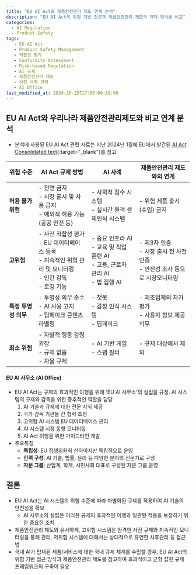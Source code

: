 ```yaml
---
title: "EU AI Act와 제품안전관리 제도 연계 분석"
description: "EU AI Act의 위험 기반 접근과 제품안전관리 제도의 규제 방식을 비교"
categories:
  - AI Regulation
  - Product Safety
tags:
   - EU AI Act
   - Product Safety Management
   - 적합성 평가
   - Conformity Assessment
   - Risk-based Regulation
   - AI 규제
   - 제품안전관리 제도
   - 사전 사후 관리
   - AI Office
last_modified_at: 2024-10-25T17:00:00-18:00
---
```


## EU AI Act와 우리나라 제품안전관리제도와 비교 연계 분석

  - 분석에 사용된 EU AI Act 관련 자료는 지난 2024년 1월에 EU에서 발간된 [AI Act Consolidated text](https://artificialintelligenceact.eu/wp-content/uploads/2024/01/AI-Act-Overview_24-01-2024.pdf){:target="_blank"}를 참고

| **위험 수준** | **AI Act 규제 방법** | **AI 사례** | **제품안전관리 제도와의 연계** |
|--------------|---------------------|------------|---------------------------|
| **허용 불가 위험** | - 전면 금지<br>- 시장 출시 및 사용 금지<br>- 예외적 허용 가능(공공 안전 등) | - 사회적 점수 시스템<br>- 실시간 원격 생체인식 시스템 | - 위험 제품 출시(수입) 금지 |
| **고위험** | - 사전 적합성 평가<br>- EU 데이터베이스 등록<br>- 지속적인 위험 관리 및 모니터링<br>- 인간 감독<br>- 로깅 기능 | - 중요 인프라 AI<br>- 교육 및 직업 훈련 AI<br>- 고용, 근로자 관리 AI<br>- 법 집행 AI | - 제3자 인증<br>- 시장 출시 전 사전 인증<br>- 안전성 조사 등으로 시장모니터링 |
| **특정 투명성 의무** | - 투명성 의무 준수<br>- AI 사용 고지<br>- 딥페이크 콘텐츠 라벨링 | - 챗봇<br>- 감정 인식 시스템<br>- 딥페이크 | - 제조업체의 자가 평가<br>- 사용자 정보 제공 의무 |
| **최소 위험** | - 자발적 행동 강령 권장<br>- 규제 없음<br>- 자율 규제 | - AI 기반 게임<br>- 스팸 필터 | - 규제 대상에서 제외 |

#### EU AI 사무소 (AI Office) 
  - EU AI Act는 규제의 효과적인 이행을 위해 'EU AI 사무소'의 설립을 규정. AI 시스템의 규제와 감독을 위한 중추적인 역할을 담당
    1. AI 기술과 규제에 대한 전문 지식 제공
    2. 국가 감독 기관들 간 협력 조정
    3. 고위험 AI 시스템 EU 데이터베이스 관리
    4. AI 시스템 시장 동향 모니터링
    5. AI Act 이행을 위한 가이드라인 개발
  - 주요특징
    - **독립성**: EU 집행위원회 산하이지만 독립적으로 운영
    - **인력 구성**: AI 기술, 법률, 윤리 등 다양한 분야의 전문가로 구성
    - **자문 그룹**: 산업계, 학계, 시민사회 대표로 구성된 자문 그룹 운영

## 결론
 - EU AI Act는 AI 시스템의 위험 수준에 따라 차별화된 규제를 적용하여 AI 기술의 안전성을 확보
    - AI 사무소의 설립은 이러한 규제의 효과적인 이행과 일관된 적용을 보장하기 위한 중요한 조치
- 제품안전관리 제도와 유사하게, 고위험 시스템은 엄격한 사전 규제와 지속적인 모니터링을 통해 관리, 저위험 시스템에 대해서는 상대적으로 유연한 사후관리 등 접근법 
- 국내 AI가 탑재된 제품/서비스에 대한 국내 규제 체계를 수립할 경우, EU AI Act의 위험 기반 접근 방식과 제품안전관리 제도를 참고하여 효과적이고 균형 잡힌 규제 프레임워크의 구축이 필요
